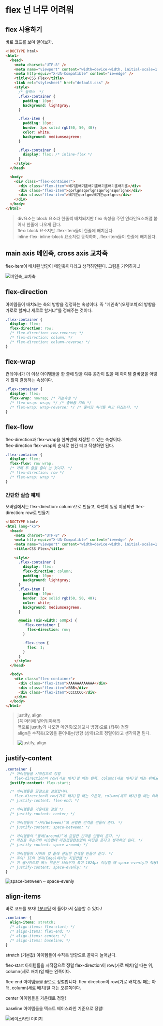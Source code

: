# flex 넌 너무 어려워

## flex 사용하기

바로 코드를 보며 알아보자.

```html
<!DOCTYPE html>
<html>
  <head>
    <meta charset="UTF-8" />
    <meta name="viewport" content="width=device-width, initial-scale=1.0" />
    <meta http-equiv="X-UA-Compatible" content="ie=edge" />
    <title>CSS Flex</title>
    <link rel="stylesheet" href="default.css" />
    <style>
      /* 플랙스  */
      .flex-container {
        padding: 10px;
        background: lightgray;
      }

      .flex-item {
        padding: 10px;
        border: 3px solid rgb(50, 50, 40);
        color: white;
        background: mediumseagreen;
      }

      .flex-container {
        display: flex; /* inline-flex */
      }
    </style>
  </head>

  <body>
    <div class="flex-container">
      <div class="flex-item">배기훈배기훈배기훈배기훈배기훈배기훈</div>
      <div class="flex-item">qorlgnsqorlgnsqorlgnsqorlgns</div>
      <div class="flex-item">배기훈qorlgns배기훈qorlgns</div>
    </div>
  </body>
</html>
```

> div요소는 block 요소라 한줄씩 배치되지만 flex 속성을 주면 인라인요소처럼 붙어서 한줄에 나오게 된다.  
> flex: block 요소지만 .flex-item들이 한줄에 배치된다.  
> inline-flex: inline-block 요소처럼 동작하며, .flex-item들이 한줄에 배치된다.

## main axis 메인축, cross axis 교차축

flex-item이 배치된 방향이 메인축이다라고 생각하면된다.
그림을 기억하자..!

![메인축_교차축](https://studiomeal.com/wp-content/uploads/2020/01/04-1.jpg)

## flex-direction

아이템들이 배치되는 축의 방향을 결정하는 속성이다. 즉 "메인축"(오뎅꼬치)의 방향을 가로로 할꺼냐 세로로 할거냐"를 정해주는 것이다.

```css
.flex-container {
  display: flex;
  flex-direction: row;
  /* flex-direction: row-reverse; */
  /* flex-direction: column; */
  /* flex-direction: column-reverse; */
}
```

## flex-wrap

컨테이너가 더 이상 아이템들을 한 줄에 담을 여유 공간이 없을 때 아이템 줄바꿈을 어떻게 할지 결정하는 속성이다.

```css
.flex-container {
  display: flex;
  flex-wrap: nowrap; /* 기본속성 */
  /* flex-wrap: wrap; */ /* 줄바꿈 처리 */
  /* flex-wrap: wrap-reverse; */ /* 줄바꿈 처리를 하고 뒤집는다. */
}
```

## flex-flow

flex-direction과 flex-wrap을 한꺼번에 지정할 수 있는 속성이다.  
flex-direction flex-wrap의 순서로 한칸 떼고 작성하면 된다.

```css
.flex-container {
  display: flex;
  flex-flow: row wrap;
  /* 아래 두 줄을 줄여 쓴 것이다. */
  /* flex-direction: row */
  /* flex-wrap: wrap */
}
```

### 간단한 실습 예제

모바일에서는 flex-direction: column으로 만들고, 화면이 일정 이상되면 flex-direction: row로 만들기

```html
<!DOCTYPE html>
<html lang="ko">
  <head>
    <meta charset="UTF-8" />
    <meta http-equiv="X-UA-Compatible" content="ie=edge" />
    <meta name="viewport" content="width=device-width, initial-scale=1.0" />
    <title>CSS Flex</title>

    <style>
      .flex-container {
        display: flex;
        flex-direction: column;
        padding: 10px;
        background: lightgray;
      }
      .flex-item {
        padding: 10px;
        border: 3px solid rgb(50, 50, 40);
        color: white;
        background: mediumseagreen;
      }

      @media (min-width: 600px) {
        .flex-container {
          flex-direction: row;
        }

        .flex-item {
          flex: 1;
        }
      }
    </style>
  </head>

  <body>
    <div class="flex-container">
      <div class="flex-item">AAAAAAAAAAAA</div>
      <div class="flex-item">BBB</div>
      <div class="flex-item">CCCCCCC</div>
    </div>
  </body>
</html>
```

> justify, align  
> (꼭 머리에 넣어둬야해!!)  
> 앞으로 justify가 나오면 메인축(오뎅꼬치 방향)으로 (좌우) 정렬  
> align은 수직축(오뎅을 뜯어내는)방향 (상하)으로 정렬이라고 생각하면 된다.
>
> ![justify, align](https://studiomeal.com/wp-content/uploads/2020/01/09-1.jpg)

## justify-content

```css
.container {
  /* 아이템들을 시작점으로 정렬
    flex-direction이 row(가로 배치)일 때는 왼쪽, column(세로 배치)일 때는 위예요. */
  justify-content: flex-start;

  /* 아이템들을 끝점으로 정렬합니다.
    flex-direction이 row(가로 배치)일 때는 오른쪽, column(세로 배치)일 때는 아래예요. */
  /* justify-content: flex-end; */

  /* 아이템들을 가운데로 정렬 */
  /* justify-content: center; */

  /* 아이템들의 “사이(between)”에 균일한 간격을 만들어 준다. */
  /* justify-content: space-between; */

  /* 아이템들의 “둘레(around)”에 균일한 간격을 만들어 준다. */
  /* 마진을 주는거와 비슷한데 마진겹침현상없이 마진을 준다고 생각하면 된다. */
  /* justify-content: space-around; */

  /* 아이템들의 사이와 양 끝에 균일한 간격을 만들어 준다. */
  /* 주의! IE와 엣지(Edge)에서는 지원안됌 */
  /* 이 웹사이트의 메뉴 부분은 브라우저 폭이 1024px 이상일 때 space-evenly가 적용되도록 했는데요, IE와 엣지에서만 space-around로 적용이 되도록 처리해 두었어요. */
  /* justify-content: space-evenly; */
}
```

![space-between ~ space-evenly](https://studiomeal.com/wp-content/uploads/2020/01/10-1.jpg)

## align-items

바로 코드를 보자! [1분코딩](https://studiomeal.com/archives/197) 에 들어가서 실습할 수 있다.!

```css
.container {
  align-items: stretch;
  /* align-items: flex-start; */
  /* align-items: flex-end; */
  /* align-items: center; */
  /* align-items: baseline; */
}
```

stretch (기본값)
아이템들이 수직축 방향으로 끝까지 늘어난다.

flex-start
아이템들을 시작점으로 정렬
flex-direction이 row(가로 배치)일 때는 위, column(세로 배치)일 때는 왼쪽이다.

flex-end
아이템들을 끝으로 정렬합니다.
flex-direction이 row(가로 배치)일 때는 아래, column(세로 배치)일 때는 오른쪽이다.

center
아이템들을 가운데로 정렬!

baseline
아이템들을 텍스트 베이스라인 기준으로 정렬!

![베이스라인 이미지](https://studiomeal.com/wp-content/uploads/2020/01/11.jpg)

